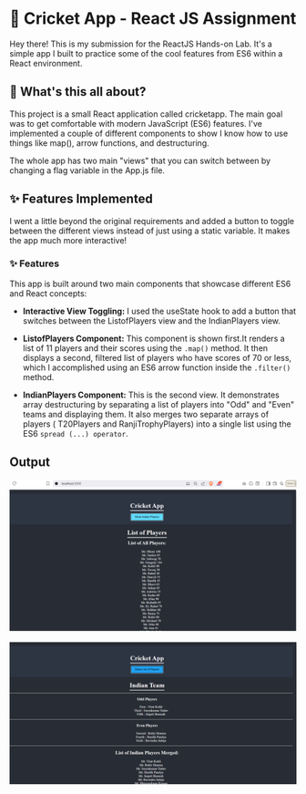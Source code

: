 # 🏏 Cricket App - React JS Assignment
Hey there! This is my submission for the ReactJS Hands-on Lab. It's a simple app I built to practice some of the cool features from ES6 within a React environment.

## 📝 What's this all about?
This project is a small React application called cricketapp. The main goal was to get comfortable with modern JavaScript (ES6) features. I've implemented a couple of different components to show I know how to use things like map(), arrow functions, and destructuring.

The whole app has two main "views" that you can switch between by changing a flag variable in the App.js file.

## ✨ Features Implemented

I went a little beyond the original requirements and added a button to toggle between the different views instead of just using a static variable. It makes the app much more interactive!

### ✨ Features
This app is built around two main components that showcase different ES6 and React concepts:

- **Interactive View Toggling:** I used the useState hook to add a button that switches between the ListofPlayers view and the IndianPlayers view.

- **ListofPlayers Component:** This component is shown first.It renders a list of 11 players and their scores using the `.map()` method. It then displays a second, filtered list of players who have scores of 70 or less, which I accomplished using an ES6 arrow function inside the `.filter()` method.

- **IndianPlayers Component:** This is the second view. It demonstrates array destructuring by separating a list of players into "Odd" and "Even" teams and displaying them.
It also merges two separate arrays of players (
T20Players and RanjiTrophyPlayers) into a single list using the ES6 `spread (...) operator`.



## Output 

![output](https://github.com/SudipSarkar1193/Digital-Nurture-4.0-JavaFSE/blob/main/Week7_React/9.%20ReactJS-HOL/cricketapp/Output_Screenshot/Output%2001.png?raw=true)

![output](https://github.com/SudipSarkar1193/Digital-Nurture-4.0-JavaFSE/blob/main/Week7_React/9.%20ReactJS-HOL/cricketapp/Output_Screenshot/Output-2.png?raw=true)